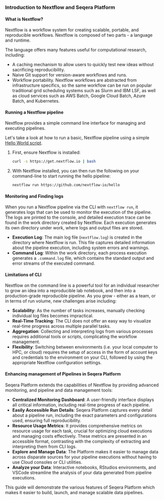 ### Introduction to Nextflow and Seqera Platform

#### What is Nextflow?

Nextflow is a workflow system for creating scalable, portable, and reproducible workflows. Nextflow is composed of two parts - a language and runtime. 


The language offers many features useful for computational research, including:

- A caching mechanism to allow users to quickly test new ideas without sacrificing reproducibility.
- Naive Git support for version-aware workflows and runs.
- Workflow portability. Nextflow workflows are abstracted from infrastructure specifics, so the same workflow can be run on popular traditional grid scheduling systems such as Slurm and IBM LSF, as well as cloud services such as AWS Batch, Google Cloud Batch, Azure Batch, and Kubernetes.

#### Running a Nextflow pipeline

Nextflow provides a simple command line interface for managing and executing pipelines.

Let's take a look at how to run a basic, Nextflow pipeline using a simple [Hello World script](https://github.com/nextflow-io/hello).

1. First, ensure Nextflow is installed:

   ```bash
   curl -s https://get.nextflow.io | bash
   ```

2. With Nextflow installed, you can then run the following on your command-line to start running the hello pipeline:

   ```bash
   nextflow run https://github.com/nextflow-io/hello
   ```

#### Monitoring and Finding logs

When you run a Nextflow pipeline via the CLI with `nextflow run`, it generates logs that can be used to monitor the execution of the pipeline. The logs are printed to the console, and detailed execution trace can be found in the work directory created by Nextflow. Each execution generates its own directory under work, where logs and output files are stored.

- **Execution Log**: The main log file (`nextflow.log`) is created in the directory where Nextflow is run. This file captures detailed information about the pipeline execution, including system errors and warnings.
- **Command Log**: Within the work directory, each process execution generates a `.command.log` file, which contains the standard output and error streams of the executed command.

#### Limitations of CLI

Nextflow on the command line is a powerful tool for an individual researcher to grow an idea into a reproducible lab notebook, and then into a production-grade reproducible pipeline. As you grow - either as a team, or in terms of run volume, new challenges arise including:

- **Scalability**: As the number of tasks increases, manually checking individual log files becomes impractical.
- **Real-Time Tracking**: The CLI does not offer an easy way to visualize real-time progress across multiple parallel tasks.
- **Aggregation**: Collecting and interpreting logs from various processes requires additional tools or scripts, complicating the workflow management.
- **Flexibility**: Switching between environments (i.e. your local computer to HPC, or cloud) requires the setup of access in the form of account keys and credentials to the environment on your CLI, followed by using the appropriate Nextflow configuration settings.

#### Enhancing management of Pipelines in Seqera Platform

Seqera Platform extends the capabilities of Nextflow by providing advanced monitoring, and pipeline and data management tools:

- **Centralized Monitoring Dashboard**: A user-friendly interface displays all critical information, including real-time progress of each pipeline.
- **Easily Accessible Run Details**: Seqera Platform captures every detail about a pipeline run, including the exact parameters and configurations used, ensuring full reproducibility.
- **Resource Usage Metrics**: It provides comprehensive metrics on resource usage for each task, crucial for optimizing cloud executions and managing costs effectively. These metrics are presented in an accessible format, contrasting with the complexity of extracting and interpreting them from CLI logs.
- **Explore and Manage Data**: The Platform makes it easier to manage data across disparate sources for your pipeline executions without having to use Cloud consoles or CLI utilities.
- **Analyze your Data**: Interactive notebooks, RStudios environments, and VSCode streamline the analysis of your data generated from pipeline executions.

This guide will demonstrate the various features of Seqera Platform which makes it easier to build, launch, and manage scalable data pipelines.
